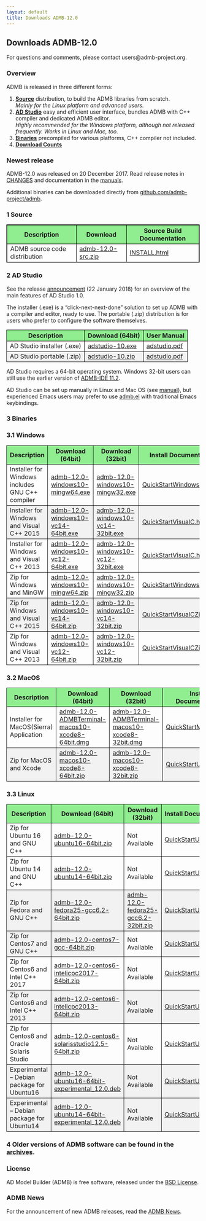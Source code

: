 ```yaml
---
layout: default
title: Downloads ADMB-12.0
---
```

<h2>Downloads ADMB-12.0</h2>

<p>For questions and comments, please contact users@admb-project.org.</p>
<h3>Overview</h3>
<p>ADMB is released in three different forms:</p>
<ol>
<li><a href="#source"><strong>Source</strong></a> distribution, to build the ADMB libraries from scratch.<br />
<em>Mainly for the Linux platform and advanced users.</em></li>
<li><a href="#adstudio"><strong>AD Studio</strong></a> easy and efficient user interface, bundles ADMB with C++ compiler and dedicated ADMB editor.<br />
<em>Highly recommended for the Windows platform, although not released frequently. Works in Linux and Mac, too.</em></li>
<li><a href="#binaries"><strong>Binaries</strong></a> precompiled for various platforms, C++ compiler not included.<br />
<li><a href="http://www.admb-project.org/downloads/counts.html"><strong>Download Counts</strong></a></li>
</ol>
<h3>Newest release</h3>
<p>ADMB-12.0 was released on 20 December 2017.  Read release notes in <a href="https://raw.githubusercontent.com/admb-project/admb/admb-12.0/CHANGES.txt">CHANGES</a> and documentation in the <a href="https://github.com/admb-project/admb/releases/tag/admb-12.0/">manuals</a>.</p>
<p>Additional binaries can be downloaded directly from <a href="https://github.com/admb-project/admb/releases/tag/admb-12.0/">github.com/admb-project/admb</a>.</p>
<h3><a name="source"></a>1  Source</h3>
<table style="border: 1px solid black;">
<tbody>
<tr>
<th style="background-color: lightgreen;border: 1px solid black;">Description</th>
<th style="background-color: lightgreen;border: 1px solid black;">Download</th>
<th style="background-color: lightgreen;border: 1px solid black;">Source Build Documentation</th>
</tr>
<tr>
<td style="border: 1px solid black;">ADMB source code distribution</td>
<td style="border: 1px solid black;"><a href="https://github.com/admb-project/admb/releases/download/admb-12.0/admb-12.0-src.zip">admb-12.0-src.zip</a></td>
<td style="border: 1px solid black;"><a href="http://www.admb-project.org/downloads/admb-12.0/INSTALL.html">INSTALL.html</a></td>
</tr>
</tbody>
</table>
<h3><a name="adstudio"></a>2  AD Studio</h3>
<p>See the release <a href="http://www.admb-project.org/2018/01/22/AD-Studio-1.0-Release.html">announcement</a> (22 January 2018) for an overview of the main features of AD Studio 1.0.</p>
<p>The installer (.exe) is a &#8220;click-next-next-done&#8221; solution to set up ADMB with a compiler and editor, ready to use.
The portable (.zip) distribution is for users who prefer to configure the software themselves.</p>
<table class="grid listing" summary="AD Studio">
<tbody>
<tr>
<th style="background-color: lightgreen;border: 1px solid black;">Description</th>
<th style="background-color: lightgreen;border: 1px solid black;">Download (64bit)</th>
<th style="background-color: lightgreen;border: 1px solid black;">User Manual</th>
</tr>
<tr>
<td style="border: 1px solid black;">AD Studio installer (.exe)</td>
<td style="border: 1px solid black;"><a href="https://github.com/admb-project/adstudio/releases/download/1.0/adstudio-10.exe">adstudio-10.exe</a></td>
<td style="border: 1px solid black;"><a href="https://github.com/admb-project/adstudio/releases/download/manual/adstudio.pdf">adstudio.pdf</a></td>
</tr>
<tr>
<td style="background-color: #f2f2f2;border: 1px solid black;">AD Studio portable (.zip)</td>
<td style="background-color: #f2f2f2;border: 1px solid black;"><a href="https://github.com/admb-project/adstudio/releases/download/1.0/adstudio-10.zip">adstudio-10.zip</a></td>
<td style="background-color: #f2f2f2;border: 1px solid black;"><a href="https://github.com/admb-project/adstudio/releases/download/manual/adstudio.pdf">adstudio.pdf</a></td>
</tr>
</tbody>
</table>
<p>AD Studio requires a 64-bit operating system. Windows 32-bit users can still use the earlier version of <a href="http://www.admb-project.org/2015/07/13/ADMB-IDE-11.2-released.html">ADMB-IDE 11.2</a>.</p>
<p>AD Studio can be set up manually in Linux and Mac OS (see <a href="https://github.com/admb-project/adstudio/releases/download/manual/adstudio.pdf">manual</a>), but experienced Emacs users may prefer to use <a href="https://github.com/admb-project/admb/tree/master/contrib/emacs/admb.el">admb.el</a> with traditional Emacs keybindings.</p>
<h3><a name="binaries"></a>3 Binaries</h3>
<h3>3.1  Windows</h3>
<table class="grid listing">
<tbody>
<tr>
<th style="background-color: lightgreen;border: 1px solid black;">Description</th>
<th style="background-color: lightgreen;border: 1px solid black;">Download (64bit)</th>
<th style="background-color: lightgreen;border: 1px solid black;">Download (32bit)</th>
<th style="background-color: lightgreen;border: 1px solid black;">Install Documentation</th>
</tr>
<tr>
<td style="border: 1px solid black;">Installer for Windows includes GNU C++ compiler</td>
<td style="border: 1px solid black;"><a href="https://github.com/admb-project/admb/releases/download/admb-12.0/admb-12.0-windows10-mingw64.exe">admb-12.0-windows10-mingw64.exe</a></td>
<td style="border: 1px solid black;"><a href="https://github.com/admb-project/admb/releases/download/admb-12.0/admb-12.0-windows10-mingw32.exe">admb-12.0-windows10-mingw32.exe</a></td>
<td style="border: 1px solid black;"><a href="http://www.admb-project.org/downloads/admb-12.0/QuickStartWindows.html">QuickStartWindows.html</a></td>
</tr>
<tr>
<td style="background-color: #f2f2f2;border: 1px solid black;">Installer for Windows and Visual C++ 2015</td>
<td style="background-color: #f2f2f2;border: 1px solid black;"><a href="https://github.com/admb-project/admb/releases/download/admb-12.0/admb-12.0-windows10-vc14-64bit.exe">admb-12.0-windows10-vc14-64bit.exe</a></td>
<td style="background-color: #f2f2f2;border: 1px solid black;"><a href="https://github.com/admb-project/admb/releases/download/admb-12.0/admb-12.0-windows10-vc14-32bit.exe">admb-12.0-windows10-vc14-32bit.exe</a></td>
<td style="background-color: #f2f2f2;border: 1px solid black;"><a href="http://www.admb-project.org/downloads/admb-12.0/QuickStartVisualC.html">QuickStartVisualC.html</a></td>
</tr>
<tr>
<td style="border: 1px solid black;">Installer for Windows and Visual C++ 2013</td>
<td style="border: 1px solid black;"><a href="https://github.com/admb-project/admb/releases/download/admb-12.0/admb-12.0-windows10-vc12-64bit.exe">admb-12.0-windows10-vc12-64bit.exe</a></td>
<td style="border: 1px solid black;"><a href="https://github.com/admb-project/admb/releases/download/admb-12.0/admb-12.0-windows10-vc12-32bit.exe">admb-12.0-windows10-vc12-32bit.exe</a></td>
<td style="border: 1px solid black;"><a href="http://www.admb-project.org/downloads/admb-12.0/QuickStartVisualC.html">QuickStartVisualC.html</a></td>
</tr>
<tr>
<td style="border: 1px solid black;">Zip for Windows and MinGW</td>
<td style="border: 1px solid black;"><a href="https://github.com/admb-project/admb/releases/download/admb-12.0/admb-12.0-windows10-mingw64.zip">admb-12.0-windows10-mingw64.zip</a></td>
<td style="border: 1px solid black;"><a href="https://github.com/admb-project/admb/releases/download/admb-12.0/admb-12.0-windows10-mingw32.zip">admb-12.0-windows10-mingw32.zip</a></td>
<td style="border: 1px solid black;"><a href="http://www.admb-project.org/downloads/admb-12.0/QuickStartWindowsZip.html">QuickStartWindowsZip.html</a></td>
</tr>
<tr>
<td style="background-color: #f2f2f2;border: 1px solid black;">Zip for Windows and Visual C++ 2015</td>
<td style="background-color: #f2f2f2;border: 1px solid black;"><a href="https://github.com/admb-project/admb/releases/download/admb-12.0/admb-12.0-windows10-vc14-64bit.zip">admb-12.0-windows10-vc14-64bit.zip</a></td>
<td style="background-color: #f2f2f2;border: 1px solid black;"><a href="https://github.com/admb-project/admb/releases/download/admb-12.0/admb-12.0-windows10-vc14-32bit.zip">admb-12.0-windows10-vc14-32bit.zip</a></td>
<td style="background-color: #f2f2f2;border: 1px solid black;"><a href="http://www.admb-project.org/downloads/admb-12.0/QuickStartVisualCZip.html">QuickStartVisualCZip.html</a></td>
</tr>
<tr>
<td style="border: 1px solid black;">Zip for Windows and Visual C++ 2013</td>
<td style="border: 1px solid black;"><a href="https://github.com/admb-project/admb/releases/download/admb-12.0/admb-12.0-windows10-vc12-64bit.zip">admb-12.0-windows10-vc12-64bit.zip</a></td>
<td style="border: 1px solid black;"><a href="https://github.com/admb-project/admb/releases/download/admb-12.0/admb-12.0-windows10-vc12-32bit.zip">admb-12.0-windows10-vc12-32bit.zip</a></td>
<td style="border: 1px solid black;"><a href="http://www.admb-project.org/downloads/admb-12.0/QuickStartVisualCZip.html">QuickStartVisualCZip.html</a></td>
</tr>
</tbody>
</table>
<h3>3.2  MacOS</h3>
<table class="grid listing">
<tbody>
<tr>
<th style="background-color: lightgreen;border: 1px solid black;">Description</th>
<th style="background-color: lightgreen;border: 1px solid black;">Download (64bit)</th>
<th style="background-color: lightgreen;border: 1px solid black;">Download (32bit)</th>
<th style="background-color: lightgreen;border: 1px solid black;">Install Documentation</th>
</tr>
<tr>
<td style="border: 1px solid black;">Installer for MacOS(Sierra) Application</td>
<td style="border: 1px solid black;"><a href="https://github.com/admb-project/admb/releases/download/admb-12.0/admb-12.0-ADMBTerminal-macos10-xcode8-64bit.dmg">admb-12.0-ADMBTerminal-macos10-xcode8-64bit.dmg</a></td>
<td style="border: 1px solid black;"><a href="https://github.com/admb-project/admb/releases/download/admb-12.0/admb-12.0-ADMBTerminal-macos10-xcode8-32bit.dmg">admb-12.0-ADMBTerminal-macos10-xcode8-32bit.dmg</a></td>
<td style="border: 1px solid black;"><a href="http://www.admb-project.org/downloads/admb-12.0/QuickStartMacOS.html">QuickStartMacOS.html</a></td>
</tr>
<tr>
<td style="background-color: #f2f2f2;border: 1px solid black;">Zip for MacOS and Xcode</td>
<td style="background-color: #f2f2f2;border: 1px solid black;"><a href="https://github.com/admb-project/admb/releases/download/admb-12.0/admb-12.0-macos10-xcode8-64bit.zip">admb-12.0-macos10-xcode8-64bit.zip</a></td>
<td style="background-color: #f2f2f2;border: 1px solid black;"><a href="https://github.com/admb-project/admb/releases/download/admb-12.0/admb-12.0-macos10-xcode8-32bit.zip">admb-12.0-macos10-xcode8-32bit.zip</a></td>
<td style="background-color: #f2f2f2;border: 1px solid black;"><a href="http://www.admb-project.org/downloads/admb-12.0/QuickStartUnix.html">QuickStartUnix.html</a></td>
</tr>
</tbody>
</table>
<h3>3.3  Linux</h3>
<table class="grid listing">
<tbody>
<tr>
<th style="background-color: lightgreen;border: 1px solid black;">Description</th>
<th style="background-color: lightgreen;border: 1px solid black;">Download (64bit)</th>
<th style="background-color: lightgreen;border: 1px solid black;">Download (32bit)</th>
<th style="background-color: lightgreen;border: 1px solid black;">Install Documentation</th>
</tr>
<tr>
<td style="border: 1px solid black;">Zip for Ubuntu 16 and GNU C++</td>
<td style="border: 1px solid black;"><a href="https://github.com/admb-project/admb/releases/download/admb-12.0/admb-12.0-ubuntu16-64bit.zip">admb-12.0-ubuntu16-64bit.zip</a></td>
<td style="border: 1px solid black;">Not Available</td>
<td style="border: 1px solid black;"><a href="http://www.admb-project.org/downloads/admb-12.0/QuickStartUnix.html">QuickStartUnix.html</a></td>
</tr>
<tr>
<td style="border: 1px solid black;">Zip for Ubuntu 14 and GNU C++</td>
<td style="border: 1px solid black;"><a href="https://github.com/admb-project/admb/releases/download/admb-12.0/admb-12.0-ubuntu14-64bit.zip">admb-12.0-ubuntu14-64bit.zip</a></td>
<td style="border: 1px solid black;">Not Available</td>
<td style="border: 1px solid black;"><a href="http://www.admb-project.org/downloads/admb-12.0/QuickStartUnix.html">QuickStartUnix.html</a></td>
</tr>
<tr>
<td style="background-color: #f2f2f2;border: 1px solid black;">Zip for Fedora and GNU C++</td>
<td style="background-color: #f2f2f2;border: 1px solid black;"><a href="https://github.com/admb-project/admb/releases/download/admb-12.0/admb-12.0-fedora25-gcc6.2-64bit.zip">admb-12.0-fedora25-gcc6.2-64bit.zip</a></td>
<td style="background-color: #f2f2f2;border: 1px solid black;"><a href="https://github.com/admb-project/admb/releases/download/admb-12.0/admb-12.0-fedora25-gcc6.2-32bit.zip">admb-12.0-fedora25-gcc6.2-32bit.zip</a></td>
<td style="background-color: #f2f2f2;border: 1px solid black;"><a href="http://www.admb-project.org/downloads/admb-12.0/QuickStartUnix.html">QuickStartUnix.html</a></td>
</tr>
<tr>
<td style="background-color: #f2f2f2;border: 1px solid black;">Zip for Centos7 and GNU C++</td>
<td style="background-color: #f2f2f2;border: 1px solid black;"><a href="https://github.com/admb-project/admb/releases/download/admb-12.0/admb-12.0-centos7-gcc-64bit.zip">admb-12.0-centos7-gcc-64bit.zip</a></td>
<td style="border: 1px solid black;">Not Available</td>
<td style="background-color: #f2f2f2;border: 1px solid black;"><a href="http://www.admb-project.org/downloads/admb-12.0/QuickStartUnix.html">QuickStartUnix.html</a></td>
</tr>
<tr>
<td style="border: 1px solid black;">Zip for Centos6 and Intel C++ 2017</td>
<td style="border: 1px solid black;"><a href="https://github.com/admb-project/admb/releases/download/admb-12.0/admb-12.0-centos6-intelicpc2017-64bit.zip">admb-12.0-centos6-intelicpc2017-64bit.zip</a></td>
<td style="border: 1px solid black;">Not Available</td>
<td style="border: 1px solid black;"><a href="http://www.admb-project.org/downloads/admb-12.0/QuickStartUnix.html">QuickStartUnix.html</a></td>
</tr>
<tr>
<td style="background-color: #f2f2f2;border: 1px solid black;">Zip for Centos6 and Intel C++ 2013</td>
<td style="background-color: #f2f2f2;border: 1px solid black;"><a href="https://github.com/admb-project/admb/releases/download/admb-12.0/admb-12.0-centos6-intelicpc2013-64bit.zip">admb-12.0-centos6-intelicpc2013-64bit.zip</a></td>
<td style="background-color: #f2f2f2;border: 1px solid black;">Not Available</td>
<td style="background-color: #f2f2f2;border: 1px solid black;"><a href="http://www.admb-project.org/downloads/admb-12.0/QuickStartUnix.html">QuickStartUnix.html</a></td>
</tr>
<tr>
<td style="border: 1px solid black;">Zip for Centos6 and Oracle Solaris Studio</td>
<td style="border: 1px solid black;"><a href="https://github.com/admb-project/admb/releases/download/admb-12.0/admb-12.0-centos6-solarisstudio12.5-64bit.zip">admb-12.0-centos6-solarisstudio12.5-64bit.zip</a></td>
<td style="border: 1px solid black;">Not Available</td>
<td style="border: 1px solid black;"><a href="http://www.admb-project.org/downloads/admb-12.0/QuickStartUnix.html">QuickStartUnix.html</a></td>
</tr>
<tr>
<td style="background-color: #f2f2f2;border: 1px solid black;">Experimental &#8211; Debian package for Ubuntu16</td>
<td style="background-color: #f2f2f2;border: 1px solid black;"><a href="https://github.com/admb-project/admb/releases/download/admb-12.0/admb-12.0-ubuntu16-64bit_12.0.deb">admb-12.0-ubuntu16-64bit-experimental_12.0.deb</a></td>
<td style="background-color: #f2f2f2;border: 1px solid black;">Not Available</td>
<td style="background-color: #f2f2f2;border: 1px solid black;"><a href="http://www.admb-project.org/downloads/admb-12.0/QuickStartUbuntu.html">QuickStartUbuntu.html</a></td>
</tr>
<tr>
<td style="background-color: #f2f2f2;border: 1px solid black;">Experimental &#8211; Debian package for Ubuntu14</td>
<td style="background-color: #f2f2f2;border: 1px solid black;"><a href="https://github.com/admb-project/admb/releases/download/admb-12.0/admb-12.0-ubuntu14-64bit_12.0.deb">admb-12.0-ubuntu14-64bit-experimental_12.0.deb</a></td>
<td style="background-color: #f2f2f2;border: 1px solid black;">Not Available</td>
<td style="background-color: #f2f2f2;border: 1px solid black;"><a href="http://www.admb-project.org/downloads/admb-12.0/QuickStartUbuntu.html">QuickStartUbuntu.html</a></td>
</tr>
</tbody>
</table>
<h3></h3>
<h3>4 Older versions of ADMB software can be found in the <a href="http://www.admb-project.org/downloads/archives.html">archives</a>.</h3>
<h3>License</h3>
<p>AD Model Builder (ADMB) is free software, released under the <a href="https://raw.githubusercontent.com/admb-project/admb/master/LICENSE.txt">BSD License</a>.</p>
<h3>ADMB News</h3>
<p>For the announcement of new ADMB releases, read the <a href="http://www.admb-project.org/news/">ADMB News</a>.</p>
